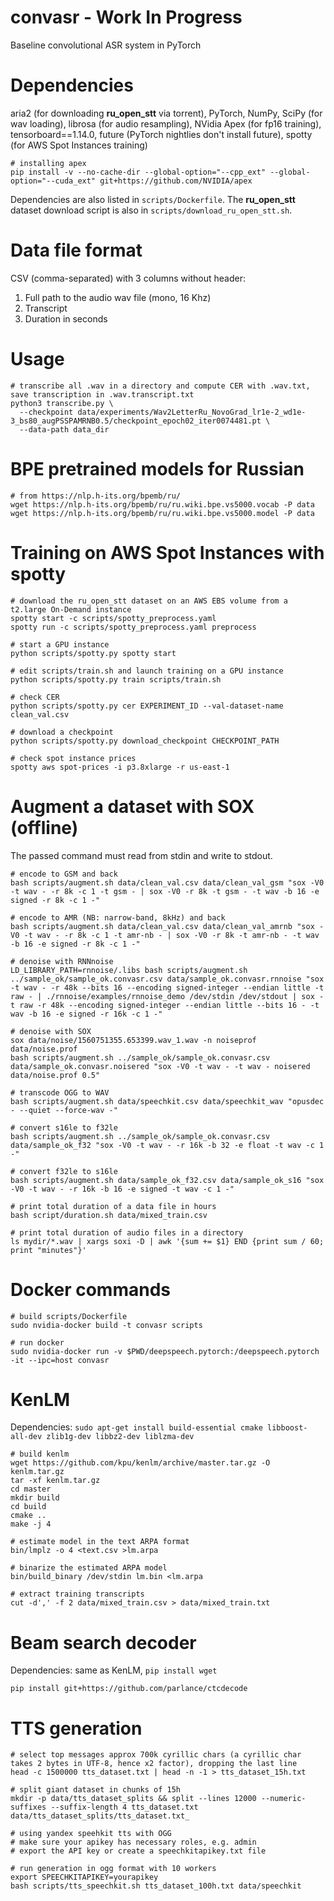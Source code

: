 # convasr - Work In Progress
Baseline convolutional ASR system in PyTorch

# Dependencies
aria2 (for downloading **ru_open_stt** via torrent), PyTorch, NumPy, SciPy (for wav loading), librosa (for audio resampling), NVidia Apex (for fp16 training), tensorboard==1.14.0, future (PyTorch nightlies don't install future), spotty (for AWS Spot Instances training)
```shell
# installing apex
pip install -v --no-cache-dir --global-option="--cpp_ext" --global-option="--cuda_ext" git+https://github.com/NVIDIA/apex
```
Dependencies are also listed in `scripts/Dockerfile`. The **ru_open_stt** dataset download script is also in `scripts/download_ru_open_stt.sh`.

# Data file format
CSV (comma-separated) with 3 columns without header:
1. Full path to the audio wav file (mono, 16 Khz)
2. Transcript
3. Duration in seconds

# Usage
```shell
# transcribe all .wav in a directory and compute CER with .wav.txt, save transcription in .wav.transcript.txt
python3 transcribe.py \
  --checkpoint data/experiments/Wav2LetterRu_NovoGrad_lr1e-2_wd1e-3_bs80_augPSSPAMRNB0.5/checkpoint_epoch02_iter0074481.pt \
  --data-path data_dir
```

# BPE pretrained models for Russian
```shell
# from https://nlp.h-its.org/bpemb/ru/
wget https://nlp.h-its.org/bpemb/ru/ru.wiki.bpe.vs5000.vocab -P data
wget https://nlp.h-its.org/bpemb/ru/ru.wiki.bpe.vs5000.model -P data
```

# Training on AWS Spot Instances with spotty
```shell
# download the ru_open_stt dataset on an AWS EBS volume from a t2.large On-Demand instance
spotty start -c scripts/spotty_preprocess.yaml
spotty run -c scripts/spotty_preprocess.yaml preprocess

# start a GPU instance
python scripts/spotty.py spotty start

# edit scripts/train.sh and launch training on a GPU instance
python scripts/spotty.py train scripts/train.sh

# check CER
python scripts/spotty.py cer EXPERIMENT_ID --val-dataset-name clean_val.csv

# download a checkpoint
python scripts/spotty.py download_checkpoint CHECKPOINT_PATH

# check spot instance prices
spotty aws spot-prices -i p3.8xlarge -r us-east-1
```

# Augment a dataset with SOX (offline)
The passed command must read from stdin and write to stdout.

```shell
# encode to GSM and back
bash scripts/augment.sh data/clean_val.csv data/clean_val_gsm "sox -V0 -t wav - -r 8k -c 1 -t gsm - | sox -V0 -r 8k -t gsm - -t wav -b 16 -e signed -r 8k -c 1 -"

# encode to AMR (NB: narrow-band, 8kHz) and back
bash scripts/augment.sh data/clean_val.csv data/clean_val_amrnb "sox -V0 -t wav - -r 8k -c 1 -t amr-nb - | sox -V0 -r 8k -t amr-nb - -t wav -b 16 -e signed -r 8k -c 1 -"

# denoise with RNNnoise
LD_LIBRARY_PATH=rnnoise/.libs bash scripts/augment.sh ../sample_ok/sample_ok.convasr.csv data/sample_ok.convasr.rnnoise "sox -t wav - -r 48k --bits 16 --encoding signed-integer --endian little -t raw - | ./rnnoise/examples/rnnoise_demo /dev/stdin /dev/stdout | sox -t raw -r 48k --encoding signed-integer --endian little --bits 16 - -t wav -b 16 -e signed -r 16k -c 1 -"

# denoise with SOX
sox data/noise/1560751355.653399.wav_1.wav -n noiseprof data/noise.prof
bash scripts/augment.sh ../sample_ok/sample_ok.convasr.csv data/sample_ok.convasr.noisered "sox -V0 -t wav - -t wav - noisered data/noise.prof 0.5"

# transcode OGG to WAV
bash scripts/augment.sh data/speechkit.csv data/speechkit_wav "opusdec - --quiet --force-wav -"

# convert s16le to f32le
bash scripts/augment.sh ../sample_ok/sample_ok.convasr.csv data/sample_ok_f32 "sox -V0 -t wav - -r 16k -b 32 -e float -t wav -c 1 -"

# convert f32le to s16le
bash scripts/augment.sh data/sample_ok_f32.csv data/sample_ok_s16 "sox -V0 -t wav - -r 16k -b 16 -e signed -t wav -c 1 -"

# print total duration of a data file in hours
bash script/duration.sh data/mixed_train.csv

# print total duration of audio files in a directory
ls mydir/*.wav | xargs soxi -D | awk '{sum += $1} END {print sum / 60; print "minutes"}'
```

# Docker commands
```shell
# build scripts/Dockerfile
sudo nvidia-docker build -t convasr scripts

# run docker
sudo nvidia-docker run -v $PWD/deepspeech.pytorch:/deepspeech.pytorch -it --ipc=host convasr 
```

# KenLM
Dependencies: `sudo apt-get install build-essential cmake libboost-all-dev zlib1g-dev libbz2-dev liblzma-dev`
```shell
# build kenlm
wget https://github.com/kpu/kenlm/archive/master.tar.gz -O kenlm.tar.gz
tar -xf kenlm.tar.gz
cd master
mkdir build
cd build
cmake ..
make -j 4

# estimate model in the text ARPA format
bin/lmplz -o 4 <text.csv >lm.arpa

# binarize the estimated ARPA model
bin/build_binary /dev/stdin lm.bin <lm.arpa

# extract training transcripts
cut -d',' -f 2 data/mixed_train.csv > data/mixed_train.txt
```

# Beam search decoder
Dependencies: same as KenLM, `pip install wget`
```shell
pip install git+https://github.com/parlance/ctcdecode
```

# TTS generation
```shell
# select top messages approx 700k cyrillic chars (a cyrillic char takes 2 bytes in UTF-8, hence x2 factor), dropping the last line
head -c 1500000 tts_dataset.txt | head -n -1 > tts_dataset_15h.txt

# split giant dataset in chunks of 15h
mkdir -p data/tts_dataset_splits && split --lines 12000 --numeric-suffixes --suffix-length 4 tts_dataset.txt data/tts_dataset_splits/tts_dataset.txt_

# using yandex speehkit tts with OGG
# make sure your apikey has necessary roles, e.g. admin
# export the API key or create a speechkitapikey.txt file

# run generation in ogg format with 10 workers
export SPEECHKITAPIKEY=yourapikey
bash scripts/tts_speechkit.sh tts_dataset_100h.txt data/speechkit
```
